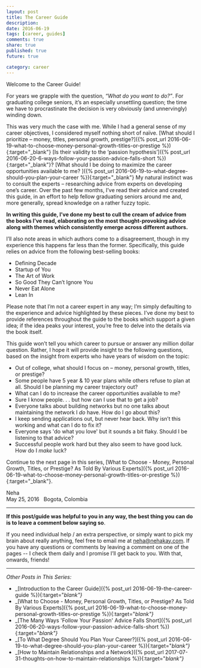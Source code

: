 ```yaml
---
layout: post
title: The Career Guide
description: 
date: 2016-06-19
tags: [career, guides]
comments: true
share: true
published: true
future: true

category: career
---
```


Welcome to the Career Guide! 

For years we grapple with the question, _“What do you want to do?”_. For graduating college seniors, it’s an especially unsettling question; the time we have to procrastinate the decision is very obviously (and unnervingly) winding down.

This was very much the case with me. While I had a general sense of my career objectives, I considered myself nothing short of naïve. [What should I prioritize – money, titles, personal growth, prestige?]({% post_url 2016-06-19-what-to-choose-money-personal-growth-titles-or-prestige %}){:target="_blank"} [Is their validity to the ‘passion hypothesis’]({% post_url 2016-06-20-6-ways-follow-your-passion-advice-falls-short %}){:target="_blank"}? [What should I be doing to maximize the career opportunities available to me? ]({% post_url 2016-06-19-to-what-degree-should-you-plan-your-career %}){:target="_blank"}
My natural instinct was to consult the experts – researching advice from experts on developing one’s career. Over the past few months, I’ve read their advice and created this guide, in an effort to help fellow graduating seniors around me and, more generally, spread knowledge on a rather fuzzy topic.

__In writing this guide, I’ve done my best to cull the cream of advice from the books I’ve read, elaborating on the most thought-provoking advice along with themes which consistently emerge across different authors.__

I’ll also note areas in which authors come to a disagreement, though in my experience this happens far less than the former. Specifically, this guide relies on advice from the following best-selling books: 

* Defining Decade
* Startup of You
* The Art of Work
* So Good They Can’t Ignore You
* Never Eat Alone
* Lean In

Please note that I’m not a career expert in any way; I’m simply defaulting to the experience and advice highlighted by these pieces. I’ve done my best to provide references throughout the guide to the books which support a given idea; if the idea peaks your interest, you’re free to delve into the details via the book itself. 

This guide won’t tell you which career to pursue or answer any million dollar question. Rather, I hope it will provide insight to the following questions, based on the insight from experts who have years of wisdom on the topic:

-	Out of college, what should I focus on – money, personal growth, titles, or prestige? 
-	Some people have 5 year & 10 year plans while others refuse to plan at all. Should I be planning my career trajectory out?  
-	What can I do to increase the career opportunities available to me?
-	Sure I know people. . . but how can I use that to get a job?
-	Everyone talks about building networks but no one talks about maintaining the network I _do_ have. How do I go about this?
-	I keep sending applications out, but never hear back. Why isn’t this working and what can I do to fix it?
-	Everyone says 'do what you love' but it sounds a bit flaky. Should I be listening to that advice?
-	Successful people work hard but they also seem to have good luck. How do I _make_ luck?

Continue to the next page in this series, [What to Choose - Money, Personal Growth, Titles, or Prestige? As Told By Various Experts]({% post_url 2016-06-19-what-to-choose-money-personal-growth-titles-or-prestige %}){:target="_blank"}.

Neha 
&nbsp;	
May 25, 2016
&nbsp;
Bogota, Colombia

----

__If this post/guide was helpful to you in any way, the best thing you can do is to leave a comment below saying so__. 

If you need individual help / an extra perspective, or simply want to pick my brain about really anything, feel free to email me at [neha@nehakay.com](mailto:neha@nehakay.com). If you have any questions or comments by leaving a comment on one of the pages -- I check them daily and I promise I’ll get back to you. With that, onwards, friends!

-----
_Other Posts in This Series:_
* _[Introduction to the Career Guide]({% post_url 2016-06-19-the-career-guide %}){:target="_blank"}_
* _[What to Choose - Money, Personal Growth, Titles, or Prestige? As Told By Various Experts]({% post_url 2016-06-19-what-to-choose-money-personal-growth-titles-or-prestige %}){:target="_blank"}_
* _[The Many Ways 'Follow Your Passion' Advice Falls Short]({% post_url 2016-06-20-ways-follow-your-passion-advice-falls-short %}){:target="_blank"}_
* _[To What Degree Should You Plan Your Career?]({% post_url 2016-06-19-to-what-degree-should-you-plan-your-career %}){:target="_blank"}_
* _[How to Maintain Relationships and a Network]({% post_url 2017-07-31-thoughts-on-how-to-maintain-relationships %}){:target="_blank"}_
